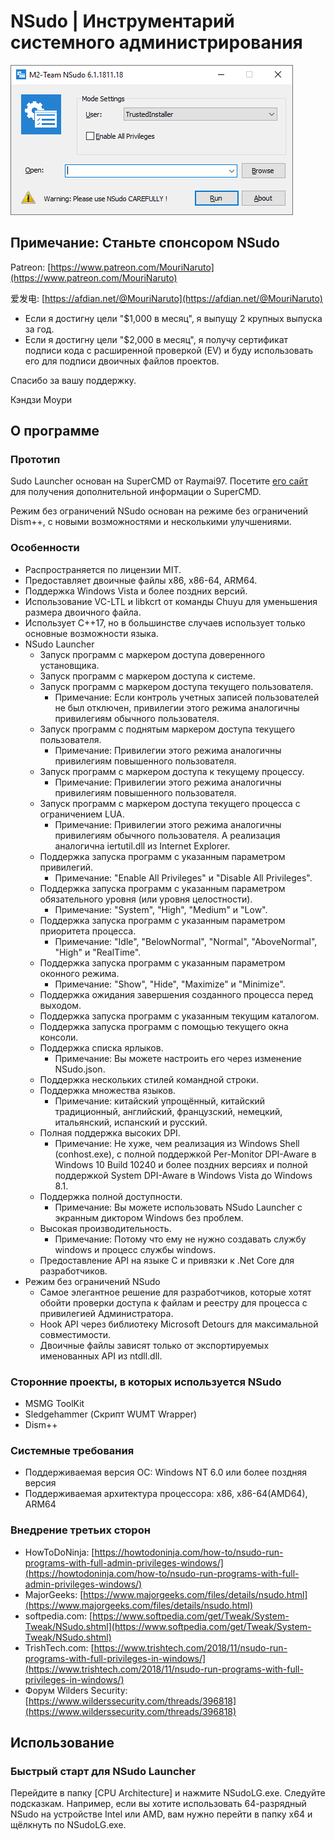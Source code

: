 ﻿# NSudo | Инструментарий системного администрирования

![Скриншот](./Screenshot.png)

## Примечание: Станьте спонсором NSudo

Patreon: [https://www.patreon.com/MouriNaruto](https://www.patreon.com/MouriNaruto)

爱发电: [https://afdian.net/@MouriNaruto](https://afdian.net/@MouriNaruto)

- Если я достигну цели "$1,000 в месяц", я выпущу 2 крупных
  выпуска за год.
- Если я достигну цели "$2,000 в месяц", я получу сертификат 
  подписи кода с расширенной проверкой (EV) и буду использовать его для
  подписи двоичных файлов проектов.

Спасибо за вашу поддержку.

Кэндзи Моури

## О программе

### Прототип

Sudo Launcher основан на SuperCMD от Raymai97. Посетите
[его сайт](http://bbs.pcbeta.com/viewthread-1508863-1-1.html "нажми") для получения дополнительной информации о SuperCMD.

Режим без ограничений NSudo основан на режиме без ограничений Dism++, с новыми возможностями и несколькими
улучшениями.

### Особенности

- Распространяется по лицензии MIT.
- Предоставляет двоичные файлы x86, x86-64, ARM64.
- Поддержка Windows Vista и более поздних версий.
- Использование VC-LTL и libkcrt от команды Chuyu для уменьшения размера двоичного файла.
- Использует C++17, но в большинстве случаев использует только основные возможности языка.
- NSudo Launcher
  - Запуск программ с маркером доступа доверенного установщика.
  - Запуск программ с маркером доступа к системе.
  - Запуск программ с маркером доступа текущего пользователя.
    - Примечание: Если контроль учетных записей пользователей не был
      отключен, привилегии этого режима аналогичны привилегиям обычного пользователя.
  - Запуск программ с поднятым маркером доступа текущего пользователя.
    - Примечание: Привилегии этого режима аналогичны привилегиям повышенного пользователя.
  - Запуск программ с маркером доступа к текущему процессу.
    - Примечание: Привилегии этого режима аналогичны привилегиям повышенного пользователя.
  - Запуск программ с маркером доступа текущего процесса с ограничением LUA.
    - Примечание: Привилегии этого режима аналогичны привилегиям обычного
      пользователя. А реализация аналогична iertutil.dll из 
      Internet Explorer.
  - Поддержка запуска программ с указанным параметром привилегий.
    - Примечание: "Enable All Privileges" и "Disable All Privileges".
  - Поддержка запуска программ с указанным параметром обязательного уровня (или
    уровня целостности).
    - Примечание: "System", "High", "Medium" и "Low".
  - Поддержка запуска программ с указанным параметром приоритета процесса.
    - Примечание: "Idle", "BelowNormal", "Normal", "AboveNormal", "High" и 
      "RealTime".
  - Поддержка запуска программ с указанным параметром оконного режима.
    - Примечание: "Show", "Hide", "Maximize" и "Minimize".
  - Поддержка ожидания завершения созданного процесса перед выходом.
  - Поддержка запуска программ с указанным текущим каталогом.
  - Поддержка запуска программ с помощью текущего окна консоли.
  - Поддержка списка ярлыков.
    - Примечание: Вы можете настроить его через изменение NSudo.json.
  - Поддержка нескольких стилей командной строки.
  - Поддержка множества языков.
    - Примечание: китайский упрощённый, китайский традиционный, английский, французский,
      немецкий, итальянский, испанский и русский.
  - Полная поддержка высоких DPI.
    - Примечание: Не хуже, чем реализация из Windows Shell (conhost.exe), 
      с полной поддержкой Per-Monitor DPI-Aware в Windows 10 Build 10240 
      и более поздних версиях и полной поддержкой System DPI-Aware в Windows Vista 
      до Windows 8.1.
  - Поддержка полной доступности.
    - Примечание: Вы можете использовать NSudo Launcher с экранным диктором Windows без проблем.
  - Высокая производительность.
    - Примечание: Потому что ему не нужно создавать службу windows и
      процесс службы windows.
  - Предоставление API на языке C и привязки к .Net Core для разработчиков.
- Режим без ограничений NSudo
  - Самое элегантное решение для разработчиков, которые хотят обойти проверки
    доступа к файлам и реестру для процесса с привилегией Администратора.
  - Hook API через библиотеку Microsoft Detours для максимальной совместимости.
  - Двоичные файлы зависят только от экспортируемых именованных API из ntdll.dll.

### Сторонние проекты, в которых используется NSudo

- MSMG ToolKit
- Sledgehammer (Скрипт WUMT Wrapper)
- Dism++

### Системные требования

- Поддерживаемая версия ОС: Windows NT 6.0 или более поздняя версия
- Поддерживаемая архитектура процессора: x86, x86-64(AMD64), ARM64

### Внедрение третьих сторон

- HowToDoNinja: [https://howtodoninja.com/how-to/nsudo-run-programs-with-full-admin-privileges-windows/](https://howtodoninja.com/how-to/nsudo-run-programs-with-full-admin-privileges-windows/)
- MajorGeeks: [https://www.majorgeeks.com/files/details/nsudo.html](https://www.majorgeeks.com/files/details/nsudo.html)
- softpedia.com: [https://www.softpedia.com/get/Tweak/System-Tweak/NSudo.shtml](https://www.softpedia.com/get/Tweak/System-Tweak/NSudo.shtml)
- TrishTech.com: [https://www.trishtech.com/2018/11/nsudo-run-programs-with-full-privileges-in-windows/](https://www.trishtech.com/2018/11/nsudo-run-programs-with-full-privileges-in-windows/)
- Форум Wilders Security: [https://www.wilderssecurity.com/threads/396818](https://www.wilderssecurity.com/threads/396818)

## Использование

### Быстрый старт для NSudo Launcher

Перейдите в папку [CPU Architecture] и нажмите NSudoLG.exe. Следуйте подсказкам.
Например, если вы хотите использовать 64-разрядный NSudo на устройстве
Intel или AMD, вам нужно перейти в папку x64 и щёлкнуть по NSudoLG.exe.
